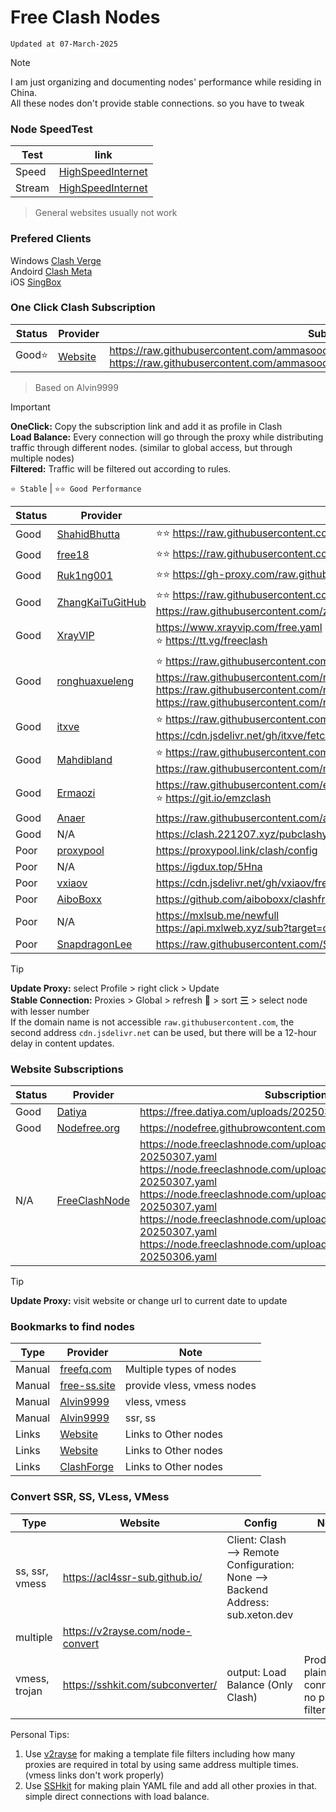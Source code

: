# Free Clash Nodes
`Updated at 07-March-2025`

> [!NOTE]
> I am just organizing and documenting nodes' performance while residing in China. <br/>
> All these nodes don't provide stable connections. so you have to tweak

### Node SpeedTest 
| Test   | link |
| ------ | ---- |
| Speed  | [HighSpeedInternet](https://www.highspeedinternet.com/tools/speed-test) |
| Stream | [HighSpeedInternet](https://www.highspeedinternet.com/tools/speed-test/streaming) |
> General websites usually not work <br/>

### Prefered Clients
Windows [Clash Verge](https://github.com/clash-verge-rev/clash-verge-rev/releases) <br/>
Andoird [Clash Meta](https://github.com/MetaCubeX/ClashMetaForAndroid/releases/) <br/>
iOS [SingBox](https://github.com/SagerNet/sing-box/releases/)

### One Click Clash Subscription
| Status | Provider | Subscription 1 |
| ------ | -------  | -------------- |
| Good⭐ | [Website](https://github.com/ammasood12/nodes/) | https://raw.githubusercontent.com/ammasood12/nodes/refs/heads/main/clash/Load_Balance.yaml <br/> https://raw.githubusercontent.com/ammasood12/nodes/refs/heads/main/clash/Alvin9999.yaml | 
> Based on Alvin9999 <br/>

> [!IMPORTANT]
> **OneClick:** Copy the subscription link and add it as profile in Clash <br/>
> **Load Balance:** Every connection will go through the proxy while distributing traffic through different nodes. (similar to global access, but through multiple nodes)  <br/>
> **Filtered:** Traffic will be filtered out according to rules.

`⭐ Stable` |  `⭐⭐ Good Performance`

| Status | Provider | Subscriptions  |
| ------ | -------  | -------------- |
| Good | [ShahidBhutta](https://github.com/shahidbhutta/Clash/blob/main/myProxyList) | ⭐⭐ https://raw.githubusercontent.com/shahidbhutta/Clash/refs/heads/main/myProxyList |
| Good | [free18](https://github.com/free18/v2ray) | ⭐⭐ https://raw.githubusercontent.com/free18/v2ray/refs/heads/main/c.yaml |
| Good | [Ruk1ng001](https://github.com/Ruk1ng001/freeSub) | ⭐⭐ https://gh-proxy.com/raw.githubusercontent.com/Ruk1ng001/freeSub/main/clash.yaml
| Good | [ZhangKaiTuGitHub](https://github.com/zhangkaiitugithub/passcro) | ⭐⭐ https://raw.githubusercontent.com/zhangkaiitugithub/passcro/main/speednodes.yaml <br/> https://raw.githubusercontent.com/zhangkaiitugithub/passcro/main/meta.yaml |
| Good | [XrayVIP]( https://github.com/xrayfree/free-ssr-ss-v2ray-vpn-clash) | https://www.xrayvip.com/free.yaml <br/> ⭐ https://tt.vg/freeclash  |
| Good | [ronghuaxueleng](https://github.com/ronghuaxueleng/get_v2/tree/main/pub) | ⭐ https://raw.githubusercontent.com/ronghuaxueleng/get_v2/refs/heads/main/pub/combine.yaml <br/> https://raw.githubusercontent.com/ronghuaxueleng/get_v2/refs/heads/main/pub/cfmem.yaml <br/> https://raw.githubusercontent.com/ronghuaxueleng/get_v2/refs/heads/main/pub/NoMoreWalls.yaml <br/> https://raw.githubusercontent.com/ronghuaxueleng/get_v2/refs/heads/main/pub/pawdroid.yaml |
| Good | [itxve](https://github.com/itxve/fetch-clash-node/tree/main/node) | ⭐ https://raw.githubusercontent.com/itxve/fetch-clash-node/refs/heads/main/node/merge.yaml <br/> https://cdn.jsdelivr.net/gh/itxve/fetch-clash-node/node/merge.yaml |
| Good | [Mahdibland](https://github.com/mahdibland/V2RayAggregator) | ⭐ https://raw.githubusercontent.com/mahdibland/ShadowsocksAggregator/master/Eternity.yml <br/> https://raw.githubusercontent.com/mahdibland/ShadowsocksAggregator/master/EternityAir.yml |
| Good | [Ermaozi](https://github.com/ermaozi/get_subscribe) | https://raw.githubusercontent.com/ermaozi/get_subscribe/main/subscribe/clash.yml <br/> ⭐ https://git.io/emzclash |
| Good | [Anaer](https://github.com/anaer/Sub) | https://raw.githubusercontent.com/anaer/Sub/main/clash.yaml |
| Good | N/A | https://clash.221207.xyz/pubclashyaml  |
| Poor | [proxypool](https://proxypool.link/) | https://proxypool.link/clash/config |
| Poor | N/A | https://igdux.top/5Hna |
| Poor | [vxiaov](https://github.com/vxiaov/free_proxies) | https://cdn.jsdelivr.net/gh/vxiaov/free_proxies@main/clash/clash.provider.yaml |
| Poor | [AiboBoxx](https://github.com/aiboboxx/clashfree) | https://github.com/aiboboxx/clashfree/blob/main/clash.yml |
| Poor | N/A | https://mxlsub.me/newfull <br/> https://api.mxlweb.xyz/sub?target=clash&url=https://mxlsub.me/free&insert=false |
| Poor | [SnapdragonLee](https://github.com/SnapdragonLee/SystemProxy) | https://raw.githubusercontent.com/SnapdragonLee/SystemProxy/master/dist/clash_config.yaml |

> [!TIP]
> **Update Proxy:** select Profile > right click > Update <br/>
> **Stable Connection:** Proxies > Global > refresh 🛜 > sort **三** > select node with lesser number  <br/>
> If the domain name is not accessible `raw.githubusercontent.com`, the second address `cdn.jsdelivr.net` can be used, but there will be a 12-hour delay in content updates.

### Website Subscriptions
| Status | Provider | Subscription |
| ------ | -------  | ------------ |
| Good   | [Datiya](https://free.datiya.com/) | https://free.datiya.com/uploads/20250302-clash.yaml |
| Good   | [Nodefree.org](https://nodefree.org/) | https://nodefree.githubrowcontent.com/2025/02/20250227.yaml |
|N/A     | [FreeClashNode](https://www.freeclashnode.com/free-node/) | https://node.freeclashnode.com/uploads/2025/03/0-20250307.yaml <br/> https://node.freeclashnode.com/uploads/2025/03/1-20250307.yaml <br/> https://node.freeclashnode.com/uploads/2025/03/2-20250307.yaml <br/> https://node.freeclashnode.com/uploads/2025/03/3-20250307.yaml <br/> https://node.freeclashnode.com/uploads/2025/03/4-20250306.yaml | |

> [!TIP]
> **Update Proxy:** visit website or change url to current date to update <br/>

### Bookmarks to find nodes
| Type      | Provider | Note |
| --------- | ------- | ---- |
| Manual    | [freefq.com](https://freefq.com/) | Multiple types of nodes |
| Manual    | [free-ss.site](https://free-ss.site/) | provide vless, vmess nodes |
| Manual    | [Alvin9999](https://github.com/Alvin9999/new-pac/wiki/v2ray%E5%85%8D%E8%B4%B9%E8%B4%A6%E5%8F%B7) | vless, vmess | 
| Manual    | [Alvin9999](https://github.com/Alvin9999/new-pac/wiki/ss%E5%85%8D%E8%B4%B9%E8%B4%A6%E5%8F%B7) | ssr, ss |
| Links     | [Website](https://github.com/mermeroo/V2RAY-CLASH-BASE64-Subscription.Links/blob/main/SUB%20LINKS) | Links to Other nodes |
| Links     | [Website](https://github.com/VPN-Subcription-Links/ClashX-V2Ray-TopFreeProxy) | Links to Other nodes |
| Links      | [ClashForge](https://github.com/tony0392/ClashForge) | Links to Other nodes |

### Convert SSR, SS, VLess, VMess
| Type      | Website        | Config | Notes |
| --------- | -------------- | ------ | ----- |
|ss, ssr, vmess | https://acl4ssr-sub.github.io/ |  Client: Clash --> Remote Configuration: None --> Backend Address: sub.xeton.dev
|multiple | https://v2rayse.com/node-convert |
|vmess, trojan | https://sshkit.com/subconverter/ | output: Load Balance (Only Clash) | Produce plain connection, no proxy filtering |

Personal Tips: 
1. Use [v2rayse](https://v2rayse.com/node-convert) for making a template file filters including how many proxies are required in total by using same address multiple times. (vmess links don't work properly)
2. Use [SSHkit](https://sshkit.com/subconverter/) for making plain YAML file and add all other proxies in that. simple direct connections with load balance.






